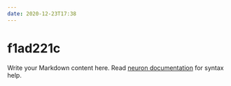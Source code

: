 ```yaml
---
date: 2020-12-23T17:38
---
```


# f1ad221c

Write your Markdown content here. Read [neuron documentation](https://neuron.zettel.page/2011404.html) for syntax help.

